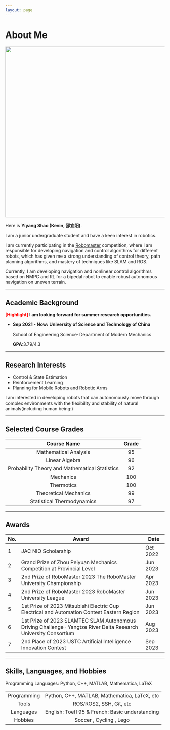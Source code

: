 ```yaml
---
layout: page
---
```


# About Me

<img src="https://kevin-shao-ustc.github.io/syy.jpg" class="floatpic" width="727" height="540">

Here is **Yiyang Shao (Kevin, 邵宜阳)**.

I am a junior undergraduate student and have a keen interest in robotics.

I am currently participating in the [Robomaster](https://www.robomaster.com/en-US) competition, where I am responsible for developing navigation and control algorithms for different robots, which has given me a strong understanding of control theory, path planning algorithms, and mastery of techniques like SLAM and ROS.

Currently, I am developing navigation and nonlinear control algorithms based on NMPC and RL for a bipedal robot to enable robust autonomous navigation on uneven terrain.

---

## Academic Background

**<font color='red'>[Highlight]</font> I am looking forward for summer research opportunities.**

- **Sep 2021 - Now:** **University of Science and Technology of China**
  
    School of Engineering Science· Department of Modern Mechanics

    **GPA**:3.79/4.3

---

## Research Interests

- Control & State Estimation
- Reinforcement Learning
- Planning for Mobile Robots and Robotic Arms

I am interested in developing robots that can autonomously move through complex environments with the flexibility and stability of natural animals(including human being:)

---

## Selected Course Grades

<!-- 列表 -->
|     Course Name     |     Grade     |
|     :----:     |     :----:     |
|     Mathematical Analysis     |     95     |
|     Linear Algebra     |     96     |
|     Probability Theory and Mathematical Statistics     |     92     |
|     Mechanics     |     100     |
|     Thermotics     |     100     |
|     Theoretical Mechanics     |     99     |
|     Statistical Thermodynamics     |     97     |


---

## Awards

| No. | Award | Date |
|-----|-------|------|
| 1 | JAC NIO Scholarship | Oct 2022 |
| 2 | Grand Prize of Zhou Peiyuan Mechanics Competition at Provincial Level | Jun 2023 |
| 3 | 2nd Prize of RoboMaster 2023 The RoboMaster University Championship | Apr 2023 |
| 4 | 2nd Prize of RoboMaster 2023 RoboMaster University League | Jun 2023 |
| 5 | 1st Prize of 2023 Mitsubishi Electric Cup Electrical and Automation Contest Eastern Region | Jun 2023 |
| 6 | 1st Prize of 2023 SLAMTEC SLAM Autonomous Driving Challenge  · Yangtze River Delta Research University Consortium | Aug 2023 |
| 7 | 2nd Place of 2023 USTC Artificial Intelligence Innovation Contest | Sep 2023 |

---

## Skills, Languages, and Hobbies

Programming Languages: Python, C++, MATLAB, Mathematica, LaTeX

|          |          |
|     :----:     |     :----:     |
|     Programming     |     Python, C++, MATLAB, Mathematica, LaTeX, etc     |
|     Tools     |     ROS/ROS2, SSH, Git, etc     |
|     Languages     |     English: Toefl 95 & French: Basic understanding     |
|     Hobbies     |     Soccer , Cycling , Lego     |

